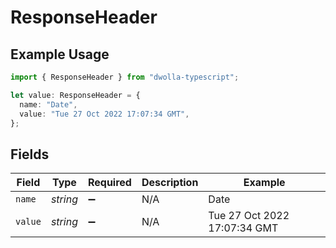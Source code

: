 # ResponseHeader

## Example Usage

```typescript
import { ResponseHeader } from "dwolla-typescript";

let value: ResponseHeader = {
  name: "Date",
  value: "Tue 27 Oct 2022 17:07:34 GMT",
};
```

## Fields

| Field                        | Type                         | Required                     | Description                  | Example                      |
| ---------------------------- | ---------------------------- | ---------------------------- | ---------------------------- | ---------------------------- |
| `name`                       | *string*                     | :heavy_minus_sign:           | N/A                          | Date                         |
| `value`                      | *string*                     | :heavy_minus_sign:           | N/A                          | Tue 27 Oct 2022 17:07:34 GMT |